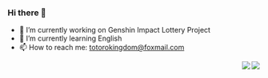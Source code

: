 ### Hi there 👋
<!--
**TotoroKingdom/totorokingdom** is a ✨ _special_ ✨ repository because its `README.md` (this file) appears on your GitHub profile.

Here are some ideas to get you started:

- 🔭 I’m currently working on Genshin Impact Lottery Project
- 🌱 I’m currently learning springcloud
- 👯 I’m looking to collaborate on ...
- 🤔 I’m looking for help with ...
- 💬 Ask me about ...
- 📫 How to reach me: ...
- 😄 Pronouns: ...
- ⚡ Fun fact: ...
这个人太懒了，以至于他什么也没有留下
--> 
- 🔭 I’m currently working on Genshin Impact Lottery Project
- 🌱 I’m currently learning English
- 📫 How to reach me: totorokingdom@foxmail.com
<img align="right" src="https://github-readme-stats.vercel.app/api/top-langs/?username=TotoroKingdom&layout=compact)" />
<img align="right" src="https://github-readme-stats.vercel.app/api?username=KallkaGo&show_icons=true&theme=default" />
